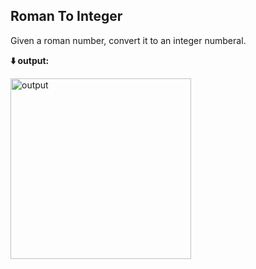 <b><h2>Roman To Integer</h2></b>
Given a roman number, convert it to an integer numberal.

<b>⬇️ output:</b>

<img width="289" alt="output" src="https://user-images.githubusercontent.com/102757595/218280248-4ffe04bd-9fbf-4dd0-ae75-0b74bb317a17.png">
